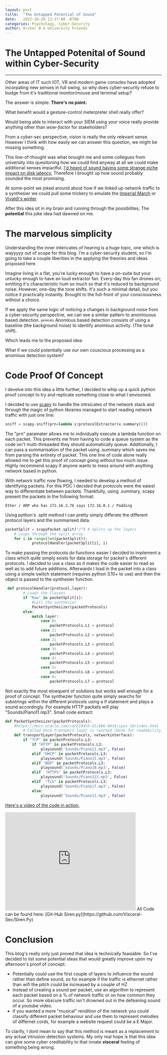 ```yaml
---
layout: post
title:  "The Untapped Potential of Sound"
date:   2022-10-28 13:37:00 -0700
categories: Psychology, Cyber-Security
author: Archer B & University Friends
---
```

# The Untapped Potenital of Sound within Cyber-Security

-----

Other areas of IT such IOT, VR and modern game consoles have adopted incorpating new senses in full swing, so why does cyber-security refuse to budge from it's traditional monitor/mouse and terminal setup? 


The answer is simple: **There's no point.** 

What benefit would a gesture-control meterpreter shell really offer? 

Would being able to interact with your SIEM using your voice really provide anything other than *wow-factor* for stakeholders?

From a cyber-sec perspective, vision is really the only relevant sense. However I think with how easily we can answer this question, we might be missing something.

This line-of-thought was what brought me and some collegues from university into quesitoning how we could find anyway at all we could make additional senses impactful. [I'd heard of sound having some strange niche
impact on disk latency](https://www.youtube.com/watch?v=tDacjrSCeq4), Therefore I brought up how sound probably *sounded* the most promising.

At some-point we joked around about how if we linked up network traffic to a synthesier we could pull some trickery to emulate the [Imperial March](https://www.youtube.com/watch?v=-bzWSJG93P8) or [Vivaldi's winter](https://youtu.be/TZCfydWF48c?t=70). 

After this idea sit in my brain and running through the possibilites; The **potential** this joke idea had dawned on me.

# The marvelous simplicity


Understanding the inner intericates of hearing is a huge topic, one which is wayyyyy out of scope for this blog. I'm a cyber-security student, so I'm going to take a couple liberities in the applying the theories and ideas proposed here.

Imagine living in a flat, you're lucky enough to have a on-suite but your unlucky enough to have an loud extractor fan. Every-day this fan drones on; emitting it's characteristic hum so much so that it's reduced to background noise. However, one-day the tone shifts. It's such a minimal detail, but you notice it practically instantly. Brought to the full-front of your consciousness without a choice.

If we apply the same logic of noticing a changes in background noise from a cyber-security perspective, we can see a similar pattern to anomlouous based detection. <sub><sup>generally</sup></sub> Anomlous based detection consists of using a baseline (the background noise) to identify anomlous activity. (The tonal shift).

Which leads me to the proposed idea:

What if we could potentially use our own couscious processing as a anomlous detection system?

# Code Proof Of Concept

I develve into this idea a little further, I decided to whip up a quick python proof concept to try and replicate something close to what I envisoned.

I decided to use [scapy](https://scapy.net/) to handle the intrsicates of the network stack and through the magic of python libraries managed to start reading network traffic with just one line:
```Python
sniff = scapy.sniff(prn=lambda x:protocolExtractor(x.summary()))
```
The "prn" paramater allows me to individually execute a lambda function on each packet. This prevents me from having to code a queue system as the code isn't multi-threaaded they should automatically queue. Additionally, I can pass a summarisation of the packet using .summary which saves me from parsing the entirety of packet. This one line of code alone really allowed me to get this proof of concept going without too much issue. Highly recommend scapy if anyone wants to mess around with anything network based in python.

With network traffic now flowing, I needed to develop a method of identifying packets. For this POC I decided that protocols were the eaiest way to differentiate between packets.
Thankfully, using .summary, scapy present the packets in the following format:
```
Ether / ARP who has 172.16.3.76 says 172.16.0.1 / Padding
```
Using python's .split method I can pretty simply differate the different protocol layers and the summarised data. 
```Python
packetSplit = scapyPacket.split("/") # Splits up the layers
    # Loops through the split array
    for i in range(len(packetSplit)):
            protocolHandler(packetSplit[i], i)
```
To make passing the protocols do functions easier I decided to implement a class which quite simply exists for data storage for packet's different protocols. I decided to use a class as it makes the code easier to read as well as to add future additions.
Afterwards I load in the packet into a class using a simple switch statement (requires python 3.10+ to use) and then the object is passed to the synthesier function.
```Python
 def protocolHandler(protocol,layer):
        # Loads the Classes
        if "Raw" in packetSplit[i]:
            #call the synthesier
            PacketSynthesizer(packetProtocols)
        else:
            match layer:
                case 0:
                    packetProtocols.L1 = protocol
                case 1:
                    packetProtocols.L2 = protocol
                case 2:
                    packetProtocols.L3 = protocol
                case 3:
                    packetProtocols.L4 = protocol
                case 4:
                    packetProtocols.L5 = protocol
                case 5:
                    packetProtocols.L6 = protocol
                case 6: 
                    packetProtocols.L7 = protocol
```
Not exactly the most eloequent of solutions but works well enough for a proof of concept.
The synthezier function quite simply searchs for substrings within the different protocols using a if statement and plays a sound accordingly. For example HTTP packets will play "Sounds/Piano11.mp3".  Small code extract:
```Python
def PacketSynthesizer(packetProtocols):
    #https://docs.oracle.com/cd/E19455-01/806-0916/ipov-10/index.html
        # Called Once transport layer is reached (Done for readability, not the most efficiency)
    def transportLayer(packetProtocols, networkinterface):
        if "TCP" in packetProtocols.L3:
            if "HTTP" in packetProtocols.L3:
                playsound('Sounds/Piano11.mp3', False)
            elif "DHCP" in packetProtocols.L3:
                playsound('Sounds/Piano15.mp3', False)
            elif "BGP" in packetProtocols.L3:
                playsound('Sounds/Piano18.mp3', False)
            elif  "HTTPS" in packetProtocols.L3:
                playsound('Sounds/Piano122.mp3', False)
            elif  "TLS" in packetProtocols.L3:
                playsound('Sounds/Piano17.mp3', False)
            else:
                playsound('Sounds/Piano13.mp3', False)
```
[Here's a video of the code in action:](https://www.youtube.com/watch?v=lMUlPl2dn_c&feature=youtu.be")
<iframe width="420" height="315" src="https://www.youtube.com/watch?v=lMUlPl2dn_c&feature=youtu.be" frameborder="0" allowfullscreen></iframe>
All Code can be found here:
[Git-Hub Siren.py](https://github.com/Visceral-Sec/Siren.Py)

# Conclusion

This blog's really only just proved that idea is technically feasiable. So I've decided to list some potential ideas that would greatly improve upon my afternoon's proof of concept:

- Potentially could use the first couple of layers to influence the sound rather than define sound, so for example if the traffic is ethernet rather than wifi the pitch could be increased by a couple of HZ
- Instead of creating a sound per packet, use an algorithm to represent each packet based on a % of network traffic or on how common they occur. So more obscure traffic isn't drowned out in the defeaning sound of a youtube video.
- if you wanted a more "musical" rendition of the network you could classify different packet behaviour and use them to represent melodies of differnet cords, for example a website request could be a E Major.

To clarify, I dont mean to say that this method is meant as a replacement to any actual intrusion detection systems. 
My only real hope is that this idea can give some cyber creditability to that innate **visceral** feeling of something being wrong.

